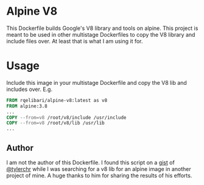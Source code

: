 # Alpine V8
This Dockerfile builds Google's V8 library and tools on alpine. This project
is meant to be used in other multistage Dockerfiles to copy the V8 library and
include files over. At least that is what I am using it for.

# Usage
Include this image in your multistage Dockerfile and copy the V8 lib and
includes over. E.g.

```Dockerfile
FROM rqelibari/alpine-v8:latest as v8
FROM alpine:3.8
...
COPY --from=v8 /root/v8/include /usr/include
COPY --from=v8 /root/v8/lib /usr/lib
...
```

## Author
I am not the author of this Dockerfile. I found this script on a [gist][2]
of [@tylerchr][1] while I was searching for a v8 lib for an alpine image
in another project of mine. A huge thanks to him for sharing the results of
his efforts.

[1]: https://github.com/tylerchr
[2]: https://gist.github.com/tylerchr/15a74b05944cfb90729db6a51265b6c9
